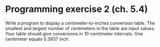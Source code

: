 # Programming exercise 2 (ch. 5.4)

Write a program to display a centimeter-to-inches conversion table. The smallest and largest number of centimeters in the table are input values. Your table should give conversions in 10-centimeter intervals. One centimeter equals 0.3937 inch.
